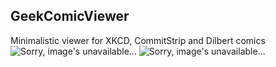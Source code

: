 ## GeekComicViewer
Minimalistic viewer for XKCD, CommitStrip and Dilbert comics
![Sorry, image's unavailable...](https://github.com/muhametshin1997/XKCDViewer/blob/master/ChromeExtension/screen1.PNG "GeekComicViewer")
![Sorry, image's unavailable...](https://github.com/muhametshin1997/XKCDViewer/blob/master/ChromeExtension/screen2.PNG "GeekComicViewer")
